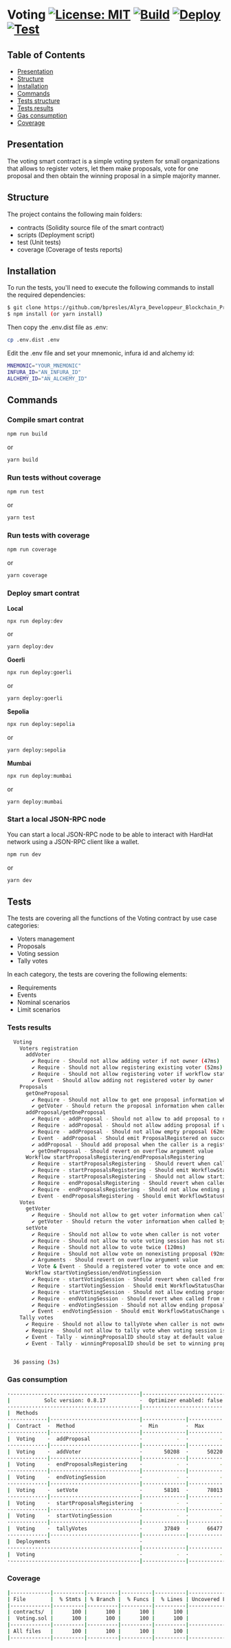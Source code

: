 # Voting [![License: MIT](https://img.shields.io/badge/License-MIT-yellow.svg)](https://opensource.org/licenses/MIT) [![Build](https://github.com/bpresles/Alyra_Developpeur_Blockchain_Project_2/actions/workflows/build.yml/badge.svg)](https://github.com/bpresles/Alyra_Developpeur_Blockchain_Project_2/actions/workflows/build.yml) [![Deploy](https://github.com/bpresles/Alyra_Developpeur_Blockchain_Project_2/actions/workflows/deploy.yml/badge.svg)](https://github.com/bpresles/Alyra_Developpeur_Blockchain_Project_2/actions/workflows/deploy.yml) [![Test](https://github.com/bpresles/Alyra_Developpeur_Blockchain_Project_2/actions/workflows/tests.yml/badge.svg)](https://github.com/bpresles/Alyra_Developpeur_Blockchain_Project_2/actions/workflows/tests.yml)

## Table of Contents
- [Presentation](#presentation)
- [Structure](#structure)
- [Installation](#installation)
- [Commands](#commands)
- [Tests structure](#tests-structure)
- [Tests results](#tests-results)
- [Gas consumption](#gas-consumption)
- [Coverage](#coverage)

<a name="presentation"></a>
## Presentation
The voting smart contract is a simple voting system for small organizations that allows to register voters, let them make proposals, vote for one proposal and then obtain the winning proposal in a simple majority manner.

<a name="structure"></a>
## Structure
The project contains the following main folders:

- contracts (Solidity source file of the smart contract)
- scripts (Deployment script)
- test (Unit tests)
- coverage (Coverage of tests reports)

<a name="installation"></a>
## Installation
To run the tests, you'll need to execute the following commands to install the required dependencies:

```bash
$ git clone https://github.com/bpresles/Alyra_Developpeur_Blockchain_Project_2.git
$ npm install (or yarn install)
```

Then copy the .env.dist file as .env:
```bash
cp .env.dist .env
```

Edit the .env file and set your mnemonic, infura id and alchemy id:
```bash
MNEMONIC="YOUR_MNEMONIC"
INFURA_ID="AN_INFURA_ID"
ALCHEMY_ID="AN_ALCHEMY_ID"
```

<a name="commands"></a>
## Commands

### Compile smart contrat
```bash
npm run build
```
or
```bash
yarn build
```

### Run tests without coverage
```bash
npm run test
```
or
```bash
yarn test
```

### Run tests with coverage
```bash
npm run coverage
```
or
```bash
yarn coverage
```
### Deploy smart contrat

**Local**
```bash
npx run deploy:dev
```
or
```bash
yarn deploy:dev
```
**Goerli**
```bash
npx run deploy:goerli
```
or
```bash
yarn deploy:goerli
```

**Sepolia**
```bash
npx run deploy:sepolia
```
or
```bash
yarn deploy:sepolia
```
**Mumbai**
```bash
npx run deploy:mumbai
```
or
```bash
yarn deploy:mumbai
```
### Start a local JSON-RPC node
You can start a local JSON-RPC node to be able to interact with HardHat network using a JSON-RPC client like a wallet.
```bash
npm run dev
```
or
```bash
yarn dev
```

<a name="tests-structure"></a>
## Tests
The tests are covering all the functions of the Voting contract by use case categories:

- Voters management
- Proposals
- Voting session
- Tally votes

In each category, the tests are covering the following elements:

- Requirements
- Events
- Nominal scenarios
- Limit scenarios

<a name="tests-results"></a>
### Tests results 

```bash
  Voting
    Voters registration
      addVoter
        ✔ Require - Should not allow adding voter if not owner (47ms)
        ✔ Require - Should not allow registering existing voter (52ms)
        ✔ Require - Should not allow registering voter if workflow status is not RegisteringVoters (41ms)
        ✔ Event - Should allow adding not registered voter by owner
    Proposals
      getOneProposal
        ✔ Require - Should not allow to get one proposal information when caller is not voter
        ✔ getVoter - Should return the proposal information when called by a voter (73ms)
      addProposal/getOneProposal
        ✔ Require - addProposal - Should not allow to add proposal to not registered voters
        ✔ Require - addProposal - Should not allow adding proposal if workflow status is not ProposalsRegistrationStarted (39ms)
        ✔ Require - addProposal - Should not allow empty proposal (62ms)
        ✔ Event - addProposal - Should emit ProposalRegistered on successful proposal (56ms)
        ✔ addProposal - Should add proposal when the caller is a registered voter (58ms)
        ✔ getOneProposal - Should revert on overflow argument value
      Workflow startProposalsRegistering/endProposalsRegistering
        ✔ Require - startProposalsRegistering - Should revert when called from not owner
        ✔ Require - startProposalsRegistering - Should emit WorkflowStatusChange with status 1
        ✔ Require - startProposalsRegistering - Should not allow starting proposal registering when not in correct state
        ✔ Require - endProposalsRegistering - Should revert when called from not owner
        ✔ Require - endProposalsRegistering - Should not allow ending proposal registering when not started yet
        ✔ Event - endProposalsRegistering - Should emit WorkflowStatusChange with status change from 1 to 2
    Votes
      getVoter
        ✔ Require - Should not allow to get voter information when caller is not voter
        ✔ getVoter - Should return the voter information when called by a voter
      setVote
        ✔ Require - Should not allow to vote when caller is not voter
        ✔ Require - Should not allow to vote voting session has not started (71ms)
        ✔ Require - Should not allow to vote twice (120ms)
        ✔ Require - Should not allow vote on nonexisting proposal (92ms)
        ✔ Arguments - Should revert on overflow argument value
        ✔ Vote & Event - Should a registered voter to vote once and emit Voted event (101ms)
      Workflow startVotingSession/endVotingSession
        ✔ Require - startVotingSession - Should revert when called from not owner
        ✔ Require - startVotingSession - Should emit WorkflowStatusChange with status from 2 to 3 (53ms)
        ✔ Require - startVotingSession - Should not allow ending proposal registering when not started yet
        ✔ Require - endVotingSession - Should revert when called from not owner
        ✔ Require - endVotingSession - Should not allow ending proposal registering when not started yet
        ✔ Event - endVotingSession - Should emit WorkflowStatusChange with status from 3 to 4 (72ms)
    Tally votes
      ✔ Require - Should not allow to tallyVote when caller is not owner
      ✔ Require - Should not allow to tally vote when voting session is not ended (70ms)
      ✔ Event - Tally - winningProposalID should stay at default value 0 when there are no votes and sill emit VotesTallied status change event (99ms)
      ✔ Event - Tally - winningProposalID should be set to winning proposal and emit VotesTallied status change event (272ms)


  36 passing (3s)
```

<a href="gas-consumption"></a>
### Gas consumption

```bash
·------------------------------------------|----------------------------|-------------|-----------------------------·
|           Solc version: 0.8.17           ·  Optimizer enabled: false  ·  Runs: 200  ·  Block limit: 30000000 gas  │
···········································|····························|·············|······························
|  Methods                                                                                                          │
·············|·····························|··············|·············|·············|···············|··············
|  Contract  ·  Method                     ·  Min         ·  Max        ·  Avg        ·  # calls      ·  usd (avg)  │
·············|·····························|··············|·············|·············|···············|··············
|  Voting    ·  addProposal                ·           -  ·          -  ·      59280  ·            7  ·          -  │
·············|·····························|··············|·············|·············|···············|··············
|  Voting    ·  addVoter                   ·       50208  ·      50220  ·      50219  ·           18  ·          -  │
·············|·····························|··············|·············|·············|···············|··············
|  Voting    ·  endProposalsRegistering    ·           -  ·          -  ·      30599  ·           11  ·          -  │
·············|·····························|··············|·············|·············|···············|··············
|  Voting    ·  endVotingSession           ·           -  ·          -  ·      30533  ·            4  ·          -  │
·············|·····························|··············|·············|·············|···············|··············
|  Voting    ·  setVote                    ·       58101  ·      78013  ·      65207  ·            6  ·          -  │
·············|·····························|··············|·············|·············|···············|··············
|  Voting    ·  startProposalsRegistering  ·           -  ·          -  ·      95032  ·           18  ·          -  │
·············|·····························|··············|·············|·············|···············|··············
|  Voting    ·  startVotingSession         ·           -  ·          -  ·      30554  ·            9  ·          -  │
·············|·····························|··············|·············|·············|···············|··············
|  Voting    ·  tallyVotes                 ·       37849  ·      66477  ·      52163  ·            4  ·          -  │
·············|·····························|··············|·············|·············|···············|··············
|  Deployments                             ·                                          ·  % of limit   ·             │
···········································|··············|·············|·············|···············|··············
|  Voting                                  ·           -  ·          -  ·    2077402  ·        6.9 %  ·          -  │
·------------------------------------------|--------------|-------------|-------------|---------------|-------------·
```

<a href="coverage"></a>
### Coverage

```bash
|-------------|----------|----------|----------|----------|-----------------|
| File        |  % Stmts | % Branch |  % Funcs |  % Lines | Uncovered Lines |
|-------------|----------|----------|----------|----------|-----------------|
| contracts/  |      100 |      100 |      100 |      100 |                 |
|  Voting.sol |      100 |      100 |      100 |      100 |                 |
|-------------|----------|----------|----------|----------|-----------------|
| All files   |      100 |      100 |      100 |      100 |                 |
|-------------|----------|----------|----------|----------|-----------------|
```